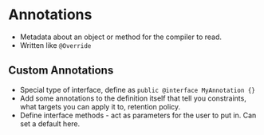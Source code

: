 # Annotations

* Metadata about an object or method for the compiler to read.
* Written like `@Override`

## Custom Annotations

* Special type of interface, define as `public @interface MyAnnotation {}`
* Add some annotations to the definition itself that tell you constraints, what targets you can apply it to, retention policy.
* Define interface methods - act as parameters for the user to put in. Can set a default here.
